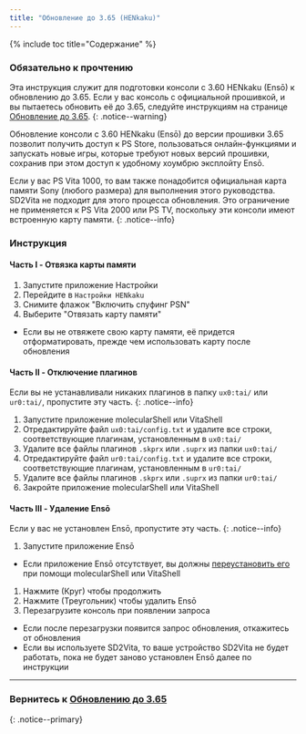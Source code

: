 ```yaml
---
title: "Обновление до 3.65 (HENkaku)"
---
```


{% include toc title="Содержание" %}

### Обязательно к прочтению

Эта инструкция служит для подготовки консоли с 3.60 HENkaku (Ensō) к обновлению до 3.65. Если у вас консоль с официальной прошивкой, и вы пытаетесь обновить её до 3.65, следуйте инструкциям на странице [Обновление до 3.65](updating-to-365).
{: .notice--warning}

Обновление консоли с 3.60 HENkaku (Ensō) до версии прошивки 3.65 позволит получить доступ к PS Store, пользоваться онлайн-функциями и запускать новые игры, которые требуют новых версий прошивки, сохранив при этом доступ к удобному хоумбрю эксплойту Ensō.

Если у вас PS Vita 1000, то вам также понадобится официальная карта памяти Sony (любого размера) для выполнения этого руководства. SD2Vita не подходит для этого процесса обновления. Это ограничение не применяется к PS Vita 2000 или PS TV, поскольку эти консоли имеют встроенную карту памяти.
{: .notice--info}
  
### Инструкция

#### Часть I - Отвязка карты памяти

1. Запустите приложение Настройки
1. Перейдите в `Настройки HENkaku`
1. Снимите флажок "Включить спуфинг PSN"
1. Выберите "Отвязать карту памяти"
  + Если вы не отвяжете свою карту памяти, её придется отформатировать, прежде чем использовать карту после обновления
  
#### Часть II - Отключение плагинов

Если вы не устанавливали никаких плагинов в папку `ux0:tai/` или `ur0:tai/`, пропустите эту часть.
{: .notice--info}

1. Запустите приложение molecularShell или VitaShell
1. Отредактируйте файл `ux0:tai/config.txt` и удалите все строки, соответствующие плагинам, установленным в `ux0:tai/`
1. Удалите все файлы плагинов `.skprx` или `.suprx` из папки `ux0:tai/`
1. Отредактируйте файл `ur0:tai/config.txt` и удалите все строки, соответствующие плагинам, установленным в `ur0:tai/`
1. Удалите все файлы плагинов `.skprx` или `.suprx` из папки `ur0:tai/`
1. Закройте приложение molecularShell или VitaShell

#### Часть III - Удаление Ensō

Если у вас не установлен Ensō, пропустите эту часть.
{: .notice--info}

1. Запустите приложение Ensō
  + Если приложение Ensō отсутствует, вы должны [переустановить его](https://github.com/henkaku/enso/releases/latest/) при помощи molecularShell или VitaShell
1. Нажмите (Круг) чтобы продолжить
1. Нажмите (Треугольник) чтобы удалить Ensō
1. Перезагрузите консоль при появлении запроса
  + Если после перезагрузки появится запрос обновления, откажитесь от обновления
  + Если вы используете SD2Vita, то ваше устройство SD2Vita не будет работать, пока не будет заново установлен Ensō далее по инструкции

___

### Вернитесь к [Обновлению до 3.65](updating-to-365)
{: .notice--primary}
